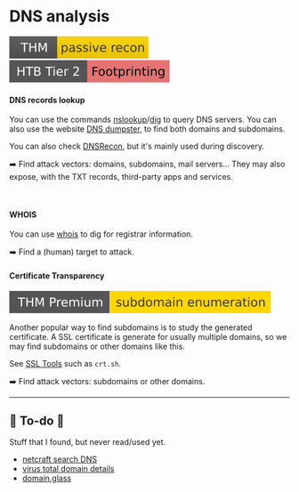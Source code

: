 # DNS analysis

[![passiverecon](../../../_badges/thm/passiverecon.svg)](https://tryhackme.com/room/passiverecon)
[![footprinting](../../../_badges/htb/footprinting.svg)](https://academy.hackthebox.com/course/preview/footprinting)

<div class="row row-cols-lg-2"><div>

#### DNS records lookup

You can use the commands [nslookup](/operating-systems/networking/protocols/dns.md#nslookup-ipdomain-lookup)/[dig](/operating-systems/networking/protocols/dns.md#dig-ipdomain-lookup) to query DNS servers. You can also use the website [DNS dumpster](/operating-systems/networking/protocols/dns.md#dnsdumpster-domains-lookup), to find both domains and subdomains.

You can also check [DNSRecon](/cybersecurity/red-team/s2.discovery/tools/dnsrecon.md), but it's mainly used during discovery.

➡️ Find attack vectors: domains, subdomains, mail servers... They may also expose, with the TXT records, third-party apps and services.

<br>

#### WHOIS

You can use [whois](/operating-systems/networking/protocols/dns.md#whois-domain-registrar-data) to dig for registrar information.

➡️ Find a (human) target to attack.
</div><div>

#### Certificate Transparency

[![subdomainenumeration](../../../_badges/thmp/subdomainenumeration.svg)](https://tryhackme.com/room/subdomainenumeration)

Another popular way to find subdomains is to study the generated certificate. A SSL certificate is generate for usually multiple domains, so we may find subdomains or other domains like this.

See [SSL Tools](/operating-systems/networking/protocols/ssl-tls.md#find-certificates-given-a-domain) such as `crt.sh`.

➡️ Find attack vectors: subdomains or other domains. 
</div></div>

<hr class="sep-both">

## 👻 To-do 👻

Stuff that I found, but never read/used yet.

<div class="row row-cols-lg-2"><div>

* [netcraft search DNS](https://searchdns.netcraft.com/)
* [virus total domain details](https://www.virustotal.com/gui/domain/example.com/details)
* [domain.glass](https://domain.glass/)
</div><div>
</div></div>